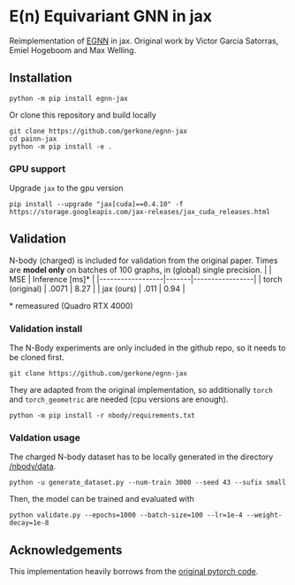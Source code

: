 # E(n) Equivariant GNN in jax
Reimplementation of [EGNN](https://arxiv.org/abs/2102.09844) in jax. Original work by Victor Garcia Satorras, Emiel Hogeboom and Max Welling.

## Installation
```
python -m pip install egnn-jax
```

Or clone this repository and build locally
```
git clone https://github.com/gerkone/egnn-jax
cd painn-jax
python -m pip install -e .
```
### GPU support
Upgrade `jax` to the gpu version
```
pip install --upgrade "jax[cuda]==0.4.10" -f https://storage.googleapis.com/jax-releases/jax_cuda_releases.html
```

## Validation
N-body (charged) is included for validation from the original paper. Times are  __model only__ on batches of 100 graphs, in (global) single precision.
|                  |  MSE  | Inference [ms]* |
|------------------|-------|-----------------|
| torch (original) | .0071 |      8.27       |
| jax (ours)       | .011  |      0.94       |

\* remeasured (Quadro RTX 4000)

### Validation install

The N-Body experiments are only included in the github repo, so it needs to be cloned first.
```
git clone https://github.com/gerkone/egnn-jax
```

They are adapted from the original implementation, so additionally `torch` and `torch_geometric` are needed (cpu versions are enough).
```
python -m pip install -r nbody/requirements.txt
```

### Valdation usage
The charged N-body dataset has to be locally generated in the directory [/nbody/data](/nbody/data).
```
python -u generate_dataset.py --num-train 3000 --seed 43 --sufix small
```
Then, the model can be trained and evaluated with
```
python validate.py --epochs=1000 --batch-size=100 --lr=1e-4 --weight-decay=1e-8
```

## Acknowledgements
This implementation heavily borrows from the [original pytorch code](https://github.com/vgsatorras/egnn).
